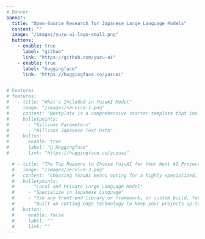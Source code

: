 ```yaml
---
# Banner
banner:
  title: "Open-Source Research for Japanese Large Language Models"
  content: ""
  image: "/images/yuzu-ai-logo-small.png"
  buttons:
    - enable: true
      label: "github"
      link: "https://github.com/yuzu-ai"
    - enable: true
      label: "huggingface"
      link: "https://huggingface.co/yuzuai"


# Features
# features:
#   - title: "What's Included in YuzuAI Model"
#     image: "/images/service-1.png"
#     content: "Nextplate is a comprehensive starter template that includes everything you need to get started with your Next project. What's Included in Nextplate"
#     bulletpoints:
#       - "Billions Parameters"
#       - "Millions Japanese Text Data"
#     button:
#       enable: true
#       label: "🤗 Huggingface"
#       link: "https://huggingface.co/yuzuai"

  # - title: "The Top Reasons to Choose YuzuAI for Your Next AI Project"
  #   image: "/images/service-3.png"
  #   content: "Choosing YuzuAI means opting for a highly specialized, innovative, and dedicated team focused on perfecting AI language models for Japanese. "
  #   bulletpoints:
  #     - "Local and Private Large Language Model"
  #     - "Specialize in Japanese Language"
  #     - "Use any front-end library or framework, or custom build, for any project size."
  #     - "Built on cutting-edge technology to keep your projects up-to-date."
  #   button:
  #     enable: false
  #     label: ""
  #     link: ""
---
```

